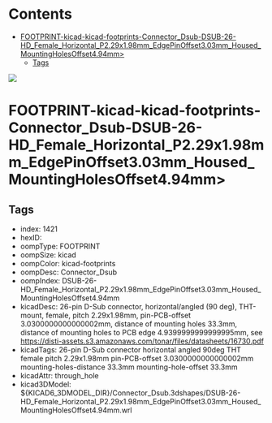 



Contents
========

* [FOOTPRINT-kicad-kicad-footprints-Connector_Dsub-DSUB-26-HD_Female_Horizontal_P2.29x1.98mm_EdgePinOffset3.03mm_Housed_MountingHolesOffset4.94mm>](#footprint-kicad-kicad-footprints-connector_dsub-dsub-26-hd_female_horizontal_p229x198mm_edgepinoffset303mm_housed_mountingholesoffset494mm)
	* [Tags](#tags)
  
![][im]
# FOOTPRINT-kicad-kicad-footprints-Connector_Dsub-DSUB-26-HD_Female_Horizontal_P2.29x1.98mm_EdgePinOffset3.03mm_Housed_MountingHolesOffset4.94mm>

## Tags

- index: 1421
- hexID: 
- oompType: FOOTPRINT
- oompSize: kicad
- oompColor: kicad-footprints
- oompDesc: Connector_Dsub
- oompIndex: DSUB-26-HD_Female_Horizontal_P2.29x1.98mm_EdgePinOffset3.03mm_Housed_MountingHolesOffset4.94mm
- kicadDesc: 26-pin D-Sub connector, horizontal/angled (90 deg), THT-mount, female, pitch 2.29x1.98mm, pin-PCB-offset 3.0300000000000002mm, distance of mounting holes 33.3mm, distance of mounting holes to PCB edge 4.9399999999999995mm, see https://disti-assets.s3.amazonaws.com/tonar/files/datasheets/16730.pdf
- kicadTags: 26-pin D-Sub connector horizontal angled 90deg THT female pitch 2.29x1.98mm pin-PCB-offset 3.0300000000000002mm mounting-holes-distance 33.3mm mounting-hole-offset 33.3mm
- kicadAttr: through_hole
- kicad3DModel: ${KICAD6_3DMODEL_DIR}/Connector_Dsub.3dshapes/DSUB-26-HD_Female_Horizontal_P2.29x1.98mm_EdgePinOffset3.03mm_Housed_MountingHolesOffset4.94mm.wrl



[im]: image.png
